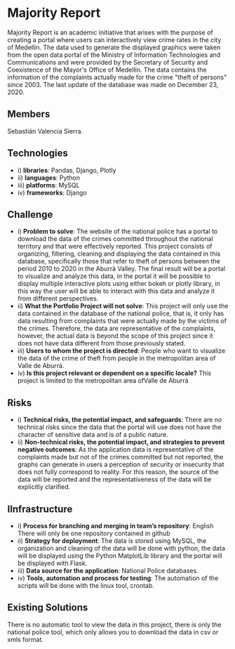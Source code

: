 # Majority Report

Majority Report is an academic initiative that arises with the purpose of creating a portal where users can interactively view crime rates in the city of Medellín. The data used to generate the displayed graphics were taken from the open data portal of the Ministry of Information Technologies and Communications and were provided by the Secretary of Security and Coexistence of the Mayor's Office of Medellín. The data contains the information of the complaints actually made for the crime "theft of persons" since 2003. The last update of the database was made on December 23, 2020.

## Members

Sebastián Valencia Sierra.

## Technologies

* i) __libraries__: Pandas, Django, Plotly
* ii) __languages__: Python
* iii) __platforms__: MySQL
* iv) __frameworks__: Django

## Challenge

* i) __Problem to solve__: The website of the national police has a portal to download the data of the crimes committed throughout the national territory and that were effectively reported. This project consists of organizing, filtering, cleaning and displaying the data contained in this database, specifically those that refer to theft of persons between the period 2010 to 2020 in the Aburrá Valley. The final result will be a portal to visualize and analyze this data, in the portal it will be possible to display multiple interactive plots using either bokeh or plotly library, in this way the user will be able to interact with this data and analyze it from different perspectives.
* ii) __What the Portfolio Project will not solve__: This project will only use the data contained in the database of the national police, that is, it only has data resulting from complaints that were actually made by the victims of the crimes. Therefore, the data are representative of the complaints, however, the actual data is beyond the scope of this project since it does not have data different from those previously stated.
* iii) __Users to whom the project is directed__: People who want to visualize the data of the crime of theft from people in the metropolitan area of ​​Valle de Aburrá.
* iv) __Is this project relevant or dependent on a specific locale?__ This project is limited to the metropolitan area of ​​Valle de Aburrá

## Risks

* i) __Technical risks, the potential impact, and safeguards__: There are no technical risks since the data that the portal will use does not have the character of sensitive data and is of a public nature.
* ii) __Non-technical risks, the potential impact, and strategies to prevent negative outcomes__: As the application data is representative of the complaints made but not of the crimes committed but not reported, the graphs can generate in users a perception of security or insecurity that does not fully correspond to reality. For this reason, the source of the data will be reported and the representativeness of the data will be explicitly clarified.

## IInfrastructure

* i) __Process for branching and merging in team’s repository__: English
There will only be one repository contained in github
* ii) __Strategy for deployment__: The data is stored using MySQL, the organization and cleaning of the data will be done with python, the data will be displayed using the Python MatplotLib library and the portal will be displayed with Flask.
* iii) __Data source for the application__: National Police databases.
* iv) __Tools, automation and process for testing__: The automation of the scripts will be done with the linux tool, crontab.

## Existing Solutions

There is no automatic tool to view the data in this project, there is only the national police tool, which only allows you to download the data in csv or xmls format.
